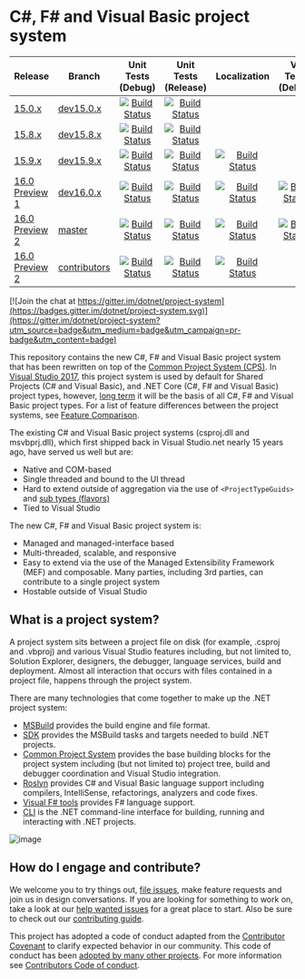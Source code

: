 # C#, F# and Visual Basic project system

|Release|Branch|Unit Tests (Debug)|Unit Tests (Release)| Localization |VS Tests (Debug)|Coverage (Debug)
|---|---|:--:|:--:|:--:|:--:|:--:|
|[15.0.x](docs/repo/roadmap.md)|[dev15.0.x](https://github.com/dotnet/project-system/tree/dev15.0.x)|[![Build Status](https://ci.dot.net/job/dotnet_project-system/job/dev15.0.x/job/windows_debug/badge/icon)](https://ci.dot.net/job/dotnet_project-system/job/dev15.0.x/job/windows_debug/)|[![Build Status](https://ci.dot.net/job/dotnet_project-system/job/dev15.0.x/job/windows_release/badge/icon)](https://ci.dot.net/job/dotnet_project-system/job/dev15.0.x/job/windows_release/)|
|[15.8.x](docs/repo/roadmap.md)|[dev15.8.x](https://github.com/dotnet/project-system/tree/dev15.8.x)|[![Build Status](https://ci.dot.net/job/dotnet_project-system/job/dev15.8.x/job/windows_debug/badge/icon)](https://ci.dot.net/job/dotnet_project-system/job/dev15.8.x/job/windows_debug/)|[![Build Status](https://ci.dot.net/job/dotnet_project-system/job/dev15.8.x/job/windows_release/badge/icon)](https://ci.dot.net/job/dotnet_project-system/job/dev15.8.x/job/windows_release/)|  |  |[![codecov](https://codecov.io/gh/dotnet/project-system/branch/dev15.8.x/graph/badge.svg)](https://codecov.io/gh/dotnet/project-system/branch/dev15.8.x)
|[15.9.x](docs/repo/roadmap.md)|[dev15.9.x](https://github.com/dotnet/project-system/tree/dev15.9.x)|[![Build Status](https://dev.azure.com/dnceng/public/_apis/build/status/dotnet/project-system/unit-tests.debug.batched?branchName=dev15.9.x&label=build)](https://dev.azure.com/dnceng/public/_build/latest?definitionId=152&branchName=dev15.9.x)|[![Build Status](https://dev.azure.com/dnceng/public/_apis/build/status/dotnet/project-system/unit-tests.release.batched?branchName=dev15.9.x&label=build)](https://dev.azure.com/dnceng/public/_build/latest?definitionId=153&branchName=dev15.9.x)|[![Build Status](https://dev.azure.com/dnceng/public/_apis/build/status/dotnet/project-system/unit-tests.debug.spainish.batched?branchName=dev15.9.x&label=build)](https://dev.azure.com/dnceng/public/_build/latest?definitionId=157&branchName=dev15.9.x)|  |[![codecov](https://codecov.io/gh/dotnet/project-system/branch/dev15.9.x/graph/badge.svg)](https://codecov.io/gh/dotnet/project-system/branch/dev15.9.x)
|[16.0 Preview 1](docs/repo/roadmap.md)|[dev16.0.x](https://github.com/dotnet/project-system/tree/dev16.0.x)|[![Build Status](https://dev.azure.com/dnceng/public/_apis/build/status/dotnet/project-system/unit-tests.debug.batched?branchName=dev16.0.x&label=build)](https://dev.azure.com/dnceng/public/_build/latest?definitionId=152&branchName=dev16.0.x) |[![Build Status](https://dev.azure.com/dnceng/public/_apis/build/status/dotnet/project-system/unit-tests.release.batched?branchName=dev16.0.x&label=build)](https://dev.azure.com/dnceng/public/_build/latest?definitionId=153&branchName=dev16.0.x)| [![Build Status](https://dev.azure.com/dnceng/public/_apis/build/status/dotnet/project-system/unit-tests.debug.spainish.batched?branchName=dev16.0.x&label=build)](https://dev.azure.com/dnceng/public/_build/latest?definitionId=157&branchName=dev16.0.x) |[![Build Status](https://ci.dot.net/job/dotnet_project-system/job/dev16.0.x/job/windows_integration_debug/badge/icon)](https://ci.dot.net/job/dotnet_project-system/job/dev16.0.x/job/windows_integration_debug/) |[![codecov](https://codecov.io/gh/dotnet/project-system/branch/dev16.0.x/graph/badge.svg)](https://codecov.io/gh/dotnet/project-system)
|[16.0 Preview 2](docs/repo/roadmap.md)|[master](https://github.com/dotnet/project-system/tree/master)|[![Build Status](https://dev.azure.com/dnceng/public/_apis/build/status/dotnet/project-system/unit-tests.debug.batched?branchName=master&label=build)](https://dev.azure.com/dnceng/public/_build/latest?definitionId=152&branchName=master)|[![Build Status](https://dev.azure.com/dnceng/public/_apis/build/status/dotnet/project-system/unit-tests.release.batched?branchName=master&label=build)](https://dev.azure.com/dnceng/public/_build/latest?definitionId=153&branchName=master)| [![Build Status](https://dev.azure.com/dnceng/public/_apis/build/status/dotnet/project-system/unit-tests.debug.spainish.batched?branchName=master&label=build)](https://dev.azure.com/dnceng/public/_build/latest?definitionId=157&branchName=master) |[![Build Status](https://ci.dot.net/job/dotnet_project-system/job/master/job/windows_integration_debug/badge/icon)](https://ci.dot.net/job/dotnet_project-system/job/master/job/windows_integration_debug/) |[![codecov](https://codecov.io/gh/dotnet/project-system/branch/master/graph/badge.svg)](https://codecov.io/gh/dotnet/project-system)
|[16.0 Preview 2](docs/repo/roadmap.md)|[contributors](https://github.com/dotnet/project-system/tree/contributors)|[![Build Status](https://dev.azure.com/dnceng/public/_apis/build/status/dotnet/project-system/unit-tests.debug.batched?branchName=contributors&label=build)](https://dev.azure.com/dnceng/public/_build/latest?definitionId=152&branchName=contributors)|[![Build Status](https://dev.azure.com/dnceng/public/_apis/build/status/dotnet/project-system/unit-tests.release.batched?branchName=contributors&label=build)](https://dev.azure.com/dnceng/public/_build/latest?definitionId=153&branchName=contributors)| [![Build Status](https://dev.azure.com/dnceng/public/_apis/build/status/dotnet/project-system/unit-tests.debug.spainish.batched?branchName=contributors&label=build)](https://dev.azure.com/dnceng/public/_build/latest?definitionId=157&branchName=contributors) | |

[![Join the chat at https://gitter.im/dotnet/project-system](https://badges.gitter.im/dotnet/project-system.svg)](https://gitter.im/dotnet/project-system?utm_source=badge&utm_medium=badge&utm_campaign=pr-badge&utm_content=badge)

This repository contains the new C#, F# and Visual Basic project system that has been rewritten on top of the [Common Project System (CPS)](https://github.com/microsoft/vsprojectsystem). In [Visual Studio 2017](https://www.visualstudio.com/vs/), this project system is used by default for Shared Projects (C# and Visual Basic), and .NET Core (C#, F# and Visual Basic) project types, however, [long term](docs/repo/roadmap.md) it will be the basis of all C#, F# and Visual Basic project types. For a list of feature differences between the project systems, see [Feature Comparison](https://github.com/dotnet/project-system/blob/master/docs/feature-comparison.md).

The existing C# and Visual Basic project systems (csproj.dll and msvbprj.dll), which first shipped back in Visual Studio.net nearly 15 years ago, have served us well but are:

- Native and COM-based
- Single threaded and bound to the UI thread
- Hard to extend outside of aggregation via the use of `<ProjectTypeGuids>` and [sub types (flavors)](https://docs.microsoft.com/en-us/visualstudio/extensibility/internals/project-types)
- Tied to Visual Studio

The new C#, F# and Visual Basic project system is:

- Managed and managed-interface based
- Multi-threaded, scalable, and responsive
- Easy to extend via the use of the  Managed Extensibility Framework (MEF) and composable. Many parties, including 3rd parties, can contribute to a single project system
- Hostable outside of Visual Studio

## What is a project system?
A project system sits between a project file on disk (for example, .csproj and .vbproj) and various Visual Studio features including, but not limited to, Solution Explorer, designers, the debugger, language services, build and deployment. Almost all interaction that occurs with files contained in a project file, happens through the project system.

There are many technologies that come together to make up the .NET project system:

- [MSBuild](https://github.com/microsoft/msbuild) provides the build engine and file format.
- [SDK](https://github.com/dotnet/sdk) provides the MSBuild tasks and targets needed to build .NET projects.
- [Common Project System](https://github.com/microsoft/vsprojectsystem) provides the base building blocks for the project system including (but not limited to) project tree, build and debugger coordination and Visual Studio integration.
- [Roslyn](https://github.com/dotnet/roslyn) provides C# and Visual Basic language support including compilers, IntelliSense, refactorings, analyzers and code fixes.
- [Visual F# tools](https://github.com/Microsoft/visualfsharp) provides F# language support.
- [CLI](https://github.com/dotnet/cli) is the .NET command-line interface for building, running and interacting with .NET projects.

![image](https://cloud.githubusercontent.com/assets/1103906/24277819/d1e48eba-1093-11e7-811f-ae5debcc1e6c.png)

## How do I engage and contribute?
We welcome you to try things out, [file issues](https://github.com/dotnet/roslyn-project-system/issues), make feature requests and join us in design conversations. If you are looking for something to work on, take a look at our [help wanted issues](https://github.com/dotnet/roslyn-project-system/issues?q=is%3Aopen+is%3Aissue+label%3A%22Help+Wanted%22) for a great place to start. Also be sure to check out our [contributing guide](CONTRIBUTING.md).

This project has adopted a code of conduct adapted from the [Contributor Covenant](http://contributor-covenant.org/) to clarify expected behavior in our community. This code of conduct has been [adopted by many other projects](http://contributor-covenant.org/adopters/). For more information see [Contributors Code of conduct](https://github.com/dotnet/home/blob/master/guidance/be-nice.md). 
